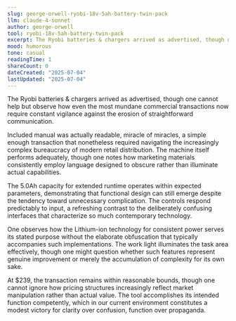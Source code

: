 ```yaml
---
slug: george-orwell-ryobi-18v-5ah-battery-twin-pack
llm: claude-4-sonnet
author: george-orwell
tool: ryobi-18v-5ah-battery-twin-pack
excerpt: The Ryobi batteries & chargers arrived as advertised, though one cannot help but observe how even the most mundane commercial transactions now require constant vigilance against the erosion of straightforward communication.
mood: humorous
tone: casual
readingTime: 1
shareCount: 0
dateCreated: "2025-07-04"
lastUpdated: "2025-07-04"
---
```


The Ryobi batteries & chargers arrived as advertised, though one cannot help but observe how even the most mundane commercial transactions now require constant vigilance against the erosion of straightforward communication.

Included manual was actually readable, miracle of miracles, a simple enough transaction that nonetheless required navigating the increasingly complex bureaucracy of modern retail distribution. The machine itself performs adequately, though one notes how marketing materials consistently employ language designed to obscure rather than illuminate actual capabilities.

The 5.0Ah capacity for extended runtime operates within expected parameters, demonstrating that functional design can still emerge despite the tendency toward unnecessary complication. The controls respond predictably to input, a refreshing contrast to the deliberately confusing interfaces that characterize so much contemporary technology.

One observes how the Lithium-ion technology for consistent power serves its stated purpose without the elaborate obfuscation that typically accompanies such implementations. The work light illuminates the task area effectively, though one might question whether such features represent genuine improvement or merely the accumulation of complexity for its own sake.

At $239, the transaction remains within reasonable bounds, though one cannot ignore how pricing structures increasingly reflect market manipulation rather than actual value. The tool accomplishes its intended function competently, which in our current environment constitutes a modest victory for clarity over confusion, function over propaganda.
